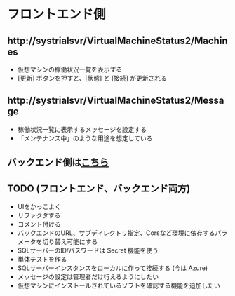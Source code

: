 # フロントエンド側

## http://systrialsvr/VirtualMachineStatus2/Machines

* 仮想マシンの稼働状況一覧を表示する
* [更新] ボタンを押すと、[状態] と [接続] が更新される

## http://systrialsvr/VirtualMachineStatus2/Message

* 稼働状況一覧に表示するメッセージを設定する
* 「メンテナンス中」のような用途を想定している

## バックエンド側は[こちら](https://github.com/ahy72/BackEnd)

## TODO (フロントエンド、バックエンド両方)

* UIをかっこよく
* リファクタする
* コメント付ける
* バックエンドのURL、サブディレクトリ指定、Corsなど環境に依存するパラメータを切り替え可能にする
* SQLサーバーのID/パスワードは Secret 機能を使う
* 単体テストを作る
* SQLサーバーインスタンスをローカルに作って接続する (今は Azure)
* メッセージの設定は管理者だけ行えるようにしたい
* 仮想マシンにインストールされているソフトを確認する機能を追加したい
